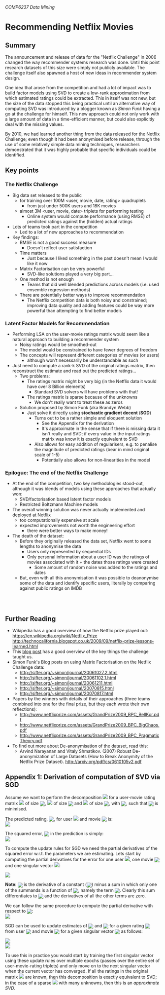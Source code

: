 *COMP6237 Data Mining*

# Recommending Netflix Movies

## Summary
The announcement and release of data for the "Netflix Challenge" in 2006 changed the way recommender systems research was done. Until this point research datasets of this size were simply not publicly available. The challenge itself also spawned a host of new ideas in recommender system design. 

One idea that arose from the competition and had a lot of impact was to build factor models using SVD to create a low-rank approximation from which estimated ratings could be extracted. This in itself was not new, but the size of the data stopped this being practical until an alternative way of computing SVD was introduced by a blogger known as *Simon Funk* having a go at the challenge for himself. This new approach could not only work with a large amount of data in a time-efficient manner, but could also explicitly deal with the missing values.

By 2010, we had learned another thing from the data released for the Netflix Challenge; even though it had been anonymised before release, through the use of some relatively simple data mining techniques, researchers demonstrated that it was highly probable that specific individuals could be identified. 

## Key points

### The Netflix Challenge
* Big data set released to the public
	- for training over 100M <user, movie, date, rating> quadruplets 
		+ from just under 500K users and 18K movies
	- almost 3M <user, movie, date> triplets for performing testing
		+ Online system would compute performance (using RMSE) of predicted ratings against the (hidden) actual ratings
* Lots of teams took part in the competition
	- Led to a lot of new approaches to recommendation
* Key findings:
	- RMSE is not a good success measure
		+ Doesn't reflect user satisfaction
	- Time matters
		+ Just because I liked something in the past doesn't mean I would like it now
	- Matrix Factorisation can be very powerful
		+ SVD-like solutions played a very big part...
	- One method is not enough
		+ Teams that did well blended predictions across models (i.e. used ensemble regression methods)
	- There are potentially better ways to improve recommendation
		+ The Netflix competition data is both noisy and constrained; improving data quality and adding features could be way more powerful than attempting to find better models

### Latent Factor Models for Recommendation

* Performing LSA on the user-movie ratings matrix would seem like a natural approach to building a recommender system
	- Noisy ratings would be smoothed-out
	- The model would be constrained to have fewer degrees of freedom
	- The concepts will represent different categories of movies (or users)
		+ although won't necessarily be understandable as such
* Just need to compute a rank-k SVD of the original ratings matrix, then reconstruct the estimate and read out the predicted ratings...
	- Two problems:
		+ The ratings matrix might be very big (in the Netflix data it would have over 8 Billion elements)
			* Standard SVD solvers will have problems with that!
		+ The ratings matrix is sparse because of the unknowns
			* We don't really want to treat these as zeros
	- Solution proposed by Simon Funk (aka Brandyn Webb)
		+ Just solve it directly using **stochastic gradient decent** (**SGD**)
			* Turns out to be a rather simple and eloquent solution
				- See the Appendix for the derivation
				- It's approximate in the sense that if there is missing data it isn't really and SVD; if every value in the input ratings matrix was know it is exactly equivalent to SVD
			* Also allows for easy addition of regularisers, e.g. to penalise the magnitude of predicted ratings (bear in mind original scale of 1-5)
				- Potentially also allows for non-linearities in the model

### Epilogue: The end of the Netflix Challenge

* At the end of the competition, two key methodologies stood-out, although it was blends of models using these approaches that actually won:
	- SVD/factorisation based latent factor models
	- Restricted Boltzmann Machine models
* The overall winning solution was never actually implemented and deployed at Netflix
	- too computationally expensive at scale
	- expected improvements not worth the engineering effort
		+ there were better ways to make money!
* The death of the dataset:
	- Before they originally released the data set, Netflix went to some lengths to anonymise the data
		+ Users only represented by sequential IDs
		+ Only personal information about a user ID was the ratings of movies associated with it + the dates those ratings were created
			* Some amount of random noise was added to the ratings and dates
	- But, even with all this anonymisation it was possible to deanonymise some of the data and identify specific users, literally by comparing against public ratings on IMDB

<br/>
<br/>

## Further Reading

* Wikipedia has a good overview of how the Netflix prize played out: https://en.wikipedia.org/wiki/Netflix_Prize
http://technocalifornia.blogspot.co.uk/2009/09/netflix-prize-lessons-learned.html
* This [blog post](http://technocalifornia.blogspot.co.uk/2009/09/netflix-prize-lessons-learned.html) has a good overview of the key things the challenge taught us.
* Simon Funk's Blog posts on using Matrix Factorisation on the Netflix Challenge data:
	- http://sifter.org/~simon/journal/20061027.2.html
	- http://sifter.org/~simon/journal/20061102.1.html
	- http://sifter.org/~simon/journal/20061211.html
	- http://sifter.org/~simon/journal/20070815.html
	- http://sifter.org/~simon/journal/20070817.html
* Papers by the winners with details of their approaches (three teams combined into one for the final prize, but they each wrote their own reflections):
	- http://www.netflixprize.com/assets/GrandPrize2009_BPC_BellKor.pdf
	- http://www.netflixprize.com/assets/GrandPrize2009_BPC_BigChaos.pdf
	- http://www.netflixprize.com/assets/GrandPrize2009_BPC_PragmaticTheory.pdf
* To find out more about De-anonymisation of the dataset, read this:
	- Arvind Narayanan and Vitaly Shmatikov. (2007) Robust De-anonymization of Large Datasets (How to Break Anonymity of the Netflix Prize Dataset). http://arxiv.org/pdf/cs/0610105v2.pdf

## Appendix 1: Derivation of computation of SVD via SGD

Assume we want to perform the decomposition <img src="http://latex.codecogs.com/svg.latex?\small \mathbf{R} \approx \mathbf{UF}"/> for a user-movie rating matrix <img  src="http://latex.codecogs.com/svg.latex?\small \mathbf R"/> of size <img style="vertical-align:middle;" src="http://latex.codecogs.com/svg.latex?\small m \times n"/>, <img src="http://latex.codecogs.com/svg.latex?\small \mathbf U"/> of size <img style="vertical-align:middle;" src="http://latex.codecogs.com/svg.latex?\small m \times c"/> and <img  src="http://latex.codecogs.com/svg.latex?\small \mathbf F"/> of size <img style="vertical-align:middle;" src="http://latex.codecogs.com/svg.latex?\small c \times n"/>, with <img style="vertical-align:middle;" src="http://latex.codecogs.com/svg.latex?\small c<<rank(\mathbf R)"/>, such that <img style="vertical-align:middle;" src="http://latex.codecogs.com/svg.latex?\small \Vert\mathbf R - \mathbf {UF}\Vert_\mathrm F"/> is minimised.

The predicted rating, <img style="vertical-align:text-bottom;" src="http://latex.codecogs.com/svg.latex?\small p_{ij}"/>, for user <img src="http://latex.codecogs.com/svg.latex?\small i"/> and movie <img style="vertical-align:text-bottom;" src="http://latex.codecogs.com/svg.latex?\small j"/> is: <br/>
<img style="vertical-align:text-top;" src="http://latex.codecogs.com/svg.latex?\small p_{ij} = \sum_k \mathbf{U}_{ik} \mathbf{F}_{kj}"/>

The squared error, <img style="vertical-align:middle;" src="http://latex.codecogs.com/svg.latex?\small E_{ij}^2"/> in the prediction is simply:<br/>
<img style="vertical-align:text-top;" src="http://latex.codecogs.com/svg.latex?\small E_{ij}^2 = (\mathbf{R}_{ij} - p_{ij})^2 = (\mathbf{R}_{ij} - \sum_k \mathbf{U}_{ik} \mathbf{F}_{kj})^2"/>

To compute the update rules for SGD we need the partial derivatives of the squared error w.r.t. the parameters we are estimating. Lets start by computing the partial derivatives for the error for one user <img src="http://latex.codecogs.com/svg.latex?\small i=I"/>, one movie <img style="vertical-align:middle;" src="http://latex.codecogs.com/svg.latex?\small j=J"/> and one singular vector <img src="http://latex.codecogs.com/svg.latex?\small k=K"/>:<br/>

<img style="vertical-align:text-top;" src="http://latex.codecogs.com/svg.latex?\small 
\frac{\delta E^2}{\delta \mathbf{U}_{IK}} = 2 E \frac{\delta E}{\delta \mathbf{U}_{IK}} = 2 E (-\mathbf{F}_{KJ}) = -2 (\mathbf{R}_{ij} - p_{ij}) \mathbf{F}_{KJ}"/><br/>

**Note**: <img style="vertical-align:middle;" src="http://latex.codecogs.com/svg.latex?\small {\delta E}/{\delta \mathbf{U}_{IK}}"/> is the derivative of a constant (<img style="vertical-align:middle;" src="http://latex.codecogs.com/svg.latex?\small \mathbf{R}_{IJ}"/>) minus a sum in which only one of the summands is a function of <img style="vertical-align:middle;" src="http://latex.codecogs.com/svg.latex?\small \mathbf{U}_{IK}"/>, namely the term <img style="vertical-align:middle;" src="http://latex.codecogs.com/svg.latex?\small \mathbf{U}_{IK}\mathbf{F}_{KJ}"/>. Clearly this sum differentiates to <img style="vertical-align:middle;" src="http://latex.codecogs.com/svg.latex?\small \mathbf{F}_{JK}"/> and the derivatives of all the other terms are zero. 


We can follow the same procedure to compute the partial derivative with respect to <img style="vertical-align:middle;" src="http://latex.codecogs.com/svg.latex?\small\mathbf{F}_{KJ}"/>: <br/>
<img style="vertical-align:middle;" src="http://latex.codecogs.com/svg.latex?\small
\frac{\delta E^2}{\delta \mathbf{F}_{KJ}} = 2 E \frac{\delta E}{\delta \mathbf{F}_{KJ}} = -2 (\mathbf{R}_{ij} - p_{ij}) \mathbf{U}_{IK}"/>

SGD can be used to update estimates of <img style="vertical-align:middle;" src="http://latex.codecogs.com/svg.latex?\small\mathbf{U}"/> and <img style="vertical-align:middle;" src="http://latex.codecogs.com/svg.latex?\small\mathbf{F}"/> for a given rating <img style="vertical-align:middle;" src="http://latex.codecogs.com/svg.latex?\small\mathbf{R}_{IJ}"/> from user <img style="vertical-align:middle;" src="http://latex.codecogs.com/svg.latex?\small I"/> and movie <img style="vertical-align:middle;" src="http://latex.codecogs.com/svg.latex?\small J"/> for a given singular vector <img style="vertical-align:middle;" src="http://latex.codecogs.com/svg.latex?\small K"/> as follows:

<img src="http://latex.codecogs.com/svg.latex?\small
\mathbf{U}_{IK} := \mathbf{U}_{IK} - \alpha \frac{\delta E^2}{\delta \mathbf{U}_{IK}} = \mathbf{U}_{IK} + 2\alpha (\mathbf{R}_{ij} - p_{ij}) \mathbf{F}_{KJ}"/> <br/>
<img src="http://latex.codecogs.com/svg.latex?\small
\mathbf{F}_{KJ} := \mathbf{F}_{KJ} - \alpha \frac{\delta E^2}{\delta \mathbf{F}_{KJ}} = \mathbf{F}_{KJ} + 2\alpha (\mathbf{R}_{ij} - p_{ij}) \mathbf{U}_{IK}
"/>

To use this in practice you would start by training the first singular vector using these update rules over multiple epochs (passes over the entire set of user-movie-rating triplets) and only move on to the next singular vector when the current vector has converged. If all the ratings in the original matrix <img src="http://latex.codecogs.com/svg.latex?\small \mathbf{R}"/> are known, then this decomposition is exactly equivalent to SVD; in the case of a sparse <img src="http://latex.codecogs.com/svg.latex?\small\mathbf{R}"/> with many unknowns, then this is an *approximate SVD*.


